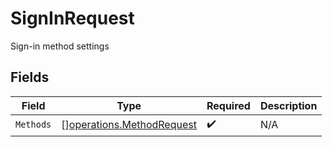 # SignInRequest

Sign-in method settings


## Fields

| Field                                                                  | Type                                                                   | Required                                                               | Description                                                            |
| ---------------------------------------------------------------------- | ---------------------------------------------------------------------- | ---------------------------------------------------------------------- | ---------------------------------------------------------------------- |
| `Methods`                                                              | [][operations.MethodRequest](../../models/operations/methodrequest.md) | :heavy_check_mark:                                                     | N/A                                                                    |